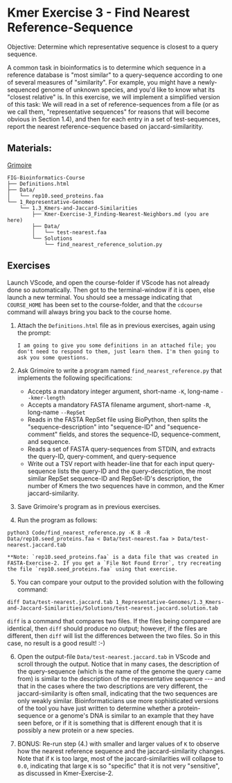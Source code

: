 # Kmer Exercise 3 - Find Nearest Reference-Sequence

Objective: Determine which representative sequence is closest to a query sequence.

A common task in bioinformatics is to determine which sequence in a reference database is "most similar" to a query-sequence according to one of several measures of "similarity". For example, you might have a newly-sequenced genome of unknown species, and you'd like to know what its "closest relative" is. In this exercise, we will implement a simplified version of this task: We will read in a set of reference-sequences from a file (or as we call them, "representative sequences" for reasons that will become obvious in Section 1.4), and then for each entry in a set of test-sequences, report the nearest reference-sequence based on jaccard-similaritity.

## Materials: 

[Grimoire](https://chat.openai.com/g/g-n7Rs0IK86-grimoire)

```
FIG-Bioinformatics-Course
├── Definitions.html
├── Data/
│   └── rep10.seed_proteins.faa
└── 1_Representative-Genomes
    └── 1.3_Kmers-and-Jaccard-Similarities
        ├── Kmer-Exercise-3_Finding-Nearest-Neighbors.md (you are here)
        ├── Data/
        │   └── test-nearest.faa
        └── Solutions
            └── find_nearest_reference_solution.py
```

## Exercises

Launch VScode, and open the course-folder
if VScode has not already done so automatically.
Then got to the terminal-window if it is open,
else launch a new terminal.
You should see a message indicating that `COURSE_HOME`
has been set to the course-folder, and that the
`cdcourse` command will always bring you back
to the course home.

1. Attach the `Definitions.html` file as in previous exercises, again using the prompt:
    ```
    I am going to give you some definitions in an attached file; you don't need to respond to them, just learn them. I'm then going to ask you some questions.
    ```

2. Ask Grimoire to write a program named `find_nearest_reference.py` that implements the following specifications:
    * Accepts a mandatory integer argument, short-name `-K`, long-name `--kmer-length`
    * Accepts a mandatory FASTA filename argument, short-name `-R`, long-name `--RepSet`
    * Reads in the FASTA RepSet file using BioPython, then splits the "sequence-description" into "sequence-ID" and "sequence-comment" fields, and stores the sequence-ID, sequence-comment, and sequence.
    * Reads a set of FASTA query-sequences from STDIN, and extracts the query-ID, query-comment, and query-sequence
    * Write out a TSV report with header-line that for each input query-sequence lists the query-ID and the query-description, the most similar RepSet sequence-ID and RepSet-ID's description, the number of Kmers the two sequences have in common, and the Kmer jaccard-similarity.

3. Save Grimoire's program as in previous exercises.

4. Run the program as follows:
```
python3 Code/find_nearest_reference.py -K 8 -R Data/rep10.seed_proteins.faa < Data/test-nearest.faa > Data/test-nearest.jaccard.tab
```
    **Note: `rep10.seed_proteins.faa` is a data file that was created in FASTA-Exercise-2. If you get a `File Not Found Error`, try recreating the file `rep10.seed_proteins.faa` using that exercise.
     
5. You can compare your output to the provided solution with the following command:
```
diff Data/test-nearest.jaccard.tab 1_Representative-Genomes/1.3_Kmers-and-Jaccard-Similarities/Solutions/test-nearest.jaccard.solution.tab
```
`diff` is a command that compares two files. If the files being compared are identical, then `diff` should produce no output; however, if the files are different, then `diff` will list the differences between the two files. So in this case, no result is a good result! :-)

6. Open the output-file `Data/test-nearest.jaccard.tab` in VScode and scroll through the output. Notice that in many cases, the description of the query-sequence (which is the name of the genome the query came from) is similar to the description of the representative sequence --- and that in the cases where the two descriptions are very different, the jaccard-similarity is often small, indicating that the two sequences are only weakly similar. Bioinformaticians use more sophisticated versions of the tool you have just written to determine whether a protein-sequence or a genome's DNA is similar to an example that they have seen before, or if it is something that is different enough that it is possibly a new protein or a new species.

7. BONUS: Re-run step (4.) with smaller and larger values of `K` to observe how the nearest reference sequence and the jaccard-similarity changes. Note that if `K` is too large, most of the jaccard-similarities will collapse to `0.0`, indicating that large `K` is so "specific" that it is not very "sensitive", as discussed in Kmer-Exercise-2.
